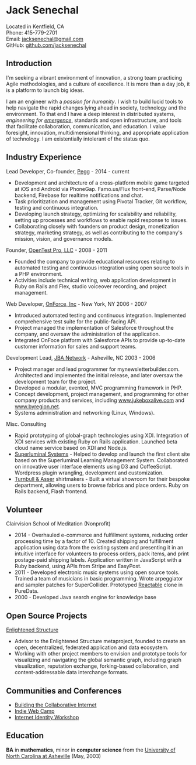 Jack Senechal
=============

Located in Kentfield, CA  
Phone: 415-779-2701  
Email: <jacksenechal@gmail.com>  
GitHub: [github.com/jacksenechal][]

Introduction
------------

I'm seeking a vibrant environment of innovation, a strong team practicing Agile methodologies, and a
culture of excellence. It is more than a day job, it is a platform to launch big ideas.

I am an engineer with a *passion for humanity*. I wish to build lucid tools to help navigate the rapid
changes lying ahead in society, technology and the environment. To that end I have a deep interest
in distributed systems, *engineering for [emergence][]*, standards and open infrastructure, and tools
that facilitate collaboration, communication, and education. I value foresight, innovation,
multidimensional thinking, and appropriate application of technology. I am existentially intolerant
of the status quo.

Industry Experience
-------------------

Lead Developer, Co-founder, [Pegg][] - 2014 - current

-   Development and architecture of a cross-platform mobile game targeted at iOS and Android via
    PhoneGap. Famo.us/Flux front-end, Parse/Node backend, Firebase for realtime notifications and
    chat.
-   Task prioritization and management using Pivotal Tracker, Git workflow, testing and continuous
    integration.
-   Developing launch strategy, optimizing for scalability and reliability, setting up processes and
    workflows to enable rapid response to issues.
-   Collaborating closely with founders on product design, monetization strategy, marketing
    strategy, as well as contributing to the company's mission, vision, and governance models.

Founder, [OpenTest Pro, LLC][] - 2008 - 2011

-   Founded the company to provide educational resources relating to automated testing and
    continuous integration using open source tools in a PHP environment.
-   Activities include technical writing, web application development in Ruby on Rails and Flex,
    studio voiceover recording, and project management.

Web Developer, [OnForce, Inc][] - New York, NY 2006 - 2007

-   Introduced automated testing and continuous integration. Implemented comprehensive test suite
    for the public-facing API.
-   Project managed the implementation of Salesforce throughout the company, and oversaw the
    administration of the application.
-   Integrated OnFoce platform with Salesforce APIs to provide up-to-date customer information for
    sales and support teams.

Development Lead, [JBA Network][] - Asheville, NC 2003 - 2006

-   Project manager and lead programmer for mynewsletterbuilder.com. Architected and implemented the
    initial release, and later oversaw the development team for the project.
-   Developed a modular, evented, MVC programming framework in PHP.
-   Concept development, project management, and programming for other company products and
    services, including www.jukeboxalive.com and www.byregion.net.
-   Systems administration and networking (Linux, Windows).

Misc. Consulting

-   Rapid prototyping of global-graph technologies using XDI. Integration of XDI services with
    existing Ruby on Rails application. Launched beta cloud name service based on XDI and Node.js.
-   [Superluminal Systems][] - Helped to develop and launch the first client site based on the
    Superluminal Learning Management System. Collaborated on innovative user interface elements
    using D3 and CoffeeScript. Wordpress plugin wrangling, development and customization.
-   [Turnbull & Asser][] shirtmakers - Built a virtual showroom for their bespoke department,
    allowing users to browse fabrics and place orders. Ruby on Rails backend, Flash frontend.


Volunteer
---------

Clairvision School of Meditation (Nonprofit)

-   2014 - Overhauled e-commerce and fulfillment systems, reducing order processing time by a factor
    of 10. Created shipping and fulfillment application using data from the existing system and
    presenting it in an intuitive interface for volunteers to process orders, pack items, and print
    postage-paid shipping labels. Application written in JavaScript with a Ruby backend, using APIs
    from Stripe and EasyPost.
-   2011 - Developed electronic music systems using open source tools. Trained a team of musicians
    in basic programming. Wrote arpeggiator and sampler patches for SuperCollider. Prototyped
    [Reactable][] clone in PureData.
-   2000 - Developed Java search engine for knowledge base

Open Source Projects
--------------------

[Enlightened Structure][]

-   Advisor to the Enlightened Structure metaproject, founded to create an open, decentralized,
    federated application and data ecosystem.
-   Working with other project members to envision and prototype tools for visualizing and
    navigating the global semantic graph, including graph visualization,
    reputation exchange, forking-based collaboration, and content-addressable data interchange
    formats.

Communities and Conferences
---------------------------

-   [Building the Collaborative Internet][]
-   [Indie Web Camp][]
-   [Internet Identity Workshop][]

Education
---------

**BA** in **mathematics**, minor in **computer science** from the [University of North Carolina at Asheville][]
(May, 2003)

[Building the Collaborative Internet]: http://collaborativeinter.net/
[emergence]: http://en.wikipedia.org/wiki/Emergence
[Enlightened Structure]: http://enlightenedstructure.org
[github.com/jacksenechal]: https://github.com/jacksenechal
[Idance.net]: http://idance.net
[Indie Web Camp]: http://indiewebcamp.com/
[Internet Identity Workshop]: http://www.internetidentityworkshop.com/
[jacksenechal.com/resume]: http://jacksenechal.com/resume
[JBA Network]: http://jbanetwork.com
[OnForce, Inc]: http://onforce.com
[OpenTest Pro, LLC]: http://opentestpro.com
[Pegg]: http://www.pegg.us/
[Reactable]: http://reactable.com/
[Skype Links Chrome Extension]: https://chrome.google.com/webstore/detail/skype-links/epbmllnadbdnppblcebkkmapkinkdchd
[Superluminal Systems]: http://superluminal.is/
[Turnbull & Asser]: http://turnbullandasser.com
[University of North Carolina at Asheville]: http://unca.edu
